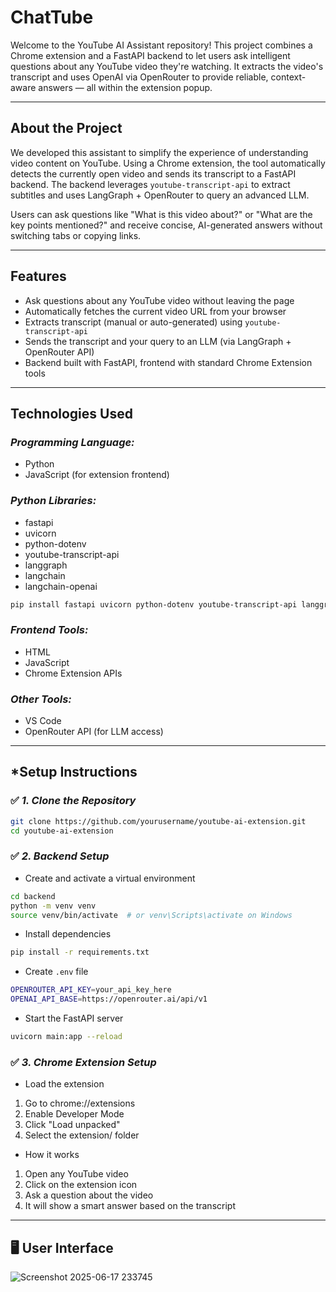 # ChatTube
Welcome to the YouTube AI Assistant repository! This project combines a Chrome extension and a FastAPI backend to let users ask intelligent questions about any YouTube video they're watching. It extracts the video's transcript and uses OpenAI via OpenRouter to provide reliable, context-aware answers — all within the extension popup.

---

## About the Project
We developed this assistant to simplify the experience of understanding video content on YouTube. Using a Chrome extension, the tool automatically detects the currently open video and sends its transcript to a FastAPI backend. The backend leverages `youtube-transcript-api` to extract subtitles and uses LangGraph + OpenRouter to query an advanced LLM.

Users can ask questions like "What is this video about?" or "What are the key points mentioned?" and receive concise, AI-generated answers without switching tabs or copying links.

---

## Features
- Ask questions about any YouTube video without leaving the page
- Automatically fetches the current video URL from your browser
- Extracts transcript (manual or auto-generated) using `youtube-transcript-api`
- Sends the transcript and your query to an LLM (via LangGraph + OpenRouter API)
- Backend built with FastAPI, frontend with standard Chrome Extension tools

---

## Technologies Used

### *Programming Language:*
- Python
- JavaScript (for extension frontend)

### *Python Libraries:*
- fastapi
- uvicorn
- python-dotenv
- youtube-transcript-api
- langgraph
- langchain
- langchain-openai

```bash
pip install fastapi uvicorn python-dotenv youtube-transcript-api langgraph langchain langchain-openai
```

### *Frontend Tools:*
- HTML
- JavaScript
- Chrome Extension APIs

### *Other Tools:*
- VS Code
- OpenRouter API (for LLM access)

---

## *Setup Instructions

### ✅ *1. Clone the Repository*

```bash
git clone https://github.com/yourusername/youtube-ai-extension.git
cd youtube-ai-extension
```

### ✅ *2. Backend Setup*
- Create and activate a virtual environment

```bash
cd backend
python -m venv venv
source venv/bin/activate  # or venv\Scripts\activate on Windows
```

- Install dependencies

```bash
pip install -r requirements.txt
```

- Create `.env` file

```bash
OPENROUTER_API_KEY=your_api_key_here
OPENAI_API_BASE=https://openrouter.ai/api/v1
```

- Start the FastAPI server

```bash
uvicorn main:app --reload
```

### ✅ *3. Chrome Extension Setup*
- Load the extension
1. Go to chrome://extensions
2. Enable Developer Mode
3. Click "Load unpacked"
4. Select the extension/ folder

- How it works
1. Open any YouTube video
2. Click on the extension icon
3. Ask a question about the video
4. It will show a smart answer based on the transcript

---

## 🖥️ User Interface

![Screenshot 2025-06-17 233745](https://github.com/user-attachments/assets/65e01662-eda6-4218-b4e8-a5ba97a21e38)
